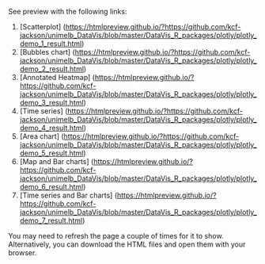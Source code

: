 See preview with the following links:

1. [Scatterplot] (https://htmlpreview.github.io/?https://github.com/kcf-jackson/unimelb_DataVis/blob/master/DataVis_R_packages/plotly/plotly_demo_1_result.html)
2. [Bubbles chart] (https://htmlpreview.github.io/?https://github.com/kcf-jackson/unimelb_DataVis/blob/master/DataVis_R_packages/plotly/plotly_demo_2_result.html)
3. [Annotated Heatmap] (https://htmlpreview.github.io/?https://github.com/kcf-jackson/unimelb_DataVis/blob/master/DataVis_R_packages/plotly/plotly_demo_3_result.html)
4. [Time series] (https://htmlpreview.github.io/?https://github.com/kcf-jackson/unimelb_DataVis/blob/master/DataVis_R_packages/plotly/plotly_demo_4_result.html)
5. [Area chart] (https://htmlpreview.github.io/?https://github.com/kcf-jackson/unimelb_DataVis/blob/master/DataVis_R_packages/plotly/plotly_demo_5_result.html)
6. [Map and Bar charts] (https://htmlpreview.github.io/?https://github.com/kcf-jackson/unimelb_DataVis/blob/master/DataVis_R_packages/plotly/plotly_demo_6_result.html)
7. [Time series and Bar charts] (https://htmlpreview.github.io/?https://github.com/kcf-jackson/unimelb_DataVis/blob/master/DataVis_R_packages/plotly/plotly_demo_7_result.html)

You may need to refresh the page a couple of times for it to show.
Alternatively, you can download the HTML files and open them with your browser.